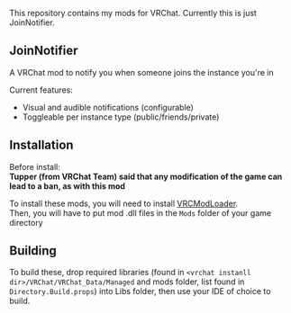 This repository contains my mods for VRChat. Currently this is just JoinNotifier.


## JoinNotifier
A VRChat mod to notify you when someone joins the instance you're in

Current features:
 - Visual and audible notifications (configurable)
 - Toggleable per instance type (public/friends/private)

## Installation
Before install:  
**Tupper (from VRChat Team) said that any modification of the game can lead to a ban, as with this mod**

To install these mods, you will need to install [VRCModLoader](https://github.com/Slaynash/VRCModLoader).  
Then, you will have to put mod .dll files in the `Mods` folder of your game directory

## Building
To build these, drop required libraries (found in `<vrchat instanll dir>/VRChat/VRChat_Data/Managed` and mods folder, list found in `Directory.Build.props`) into Libs folder, then use your IDE of choice to build.
